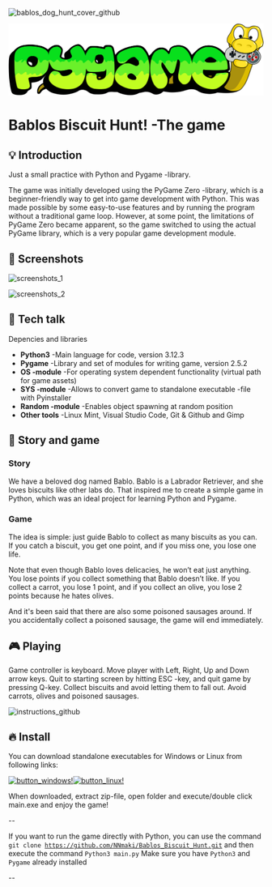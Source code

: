



![bablos_dog_hunt_cover_github](https://github.com/user-attachments/assets/6bb17d0f-897e-4c43-bd4b-38b524500de0)


<p align="center">
  <img src="https://github.com/pygame/pygame/blob/main/docs/reST/_static/pygame_logo.svg">
  </p>





# Bablos Biscuit Hunt! -The game

## 💡 Introduction

Just a small practice with Python and Pygame -library.

The game was initially developed using the PyGame Zero -library, which is a beginner-friendly way to get into game development with Python. This was made possible by some easy-to-use features and by running the program without a traditional game loop. However, at some point, the limitations of PyGame Zero became apparent, so the game switched to using the actual PyGame library, which is a very popular game development module.

## 🎯 Screenshots

![screenshots_1](https://github.com/user-attachments/assets/699d587b-9f20-47ee-b016-69a9bc4fe2f5)


![screenshots_2](https://github.com/user-attachments/assets/a2015185-9429-41ae-9d1c-afc073c61468)



## 🔧 Tech talk

Depencies and libraries
- <b>Python3</b> -Main language for code, version 3.12.3
- <b>Pygame</b> -Library and set of modules for writing game, version 2.5.2
- <b>OS -module</b> -For operating system dependent functionality (virtual path for game assets)
- <b>SYS -module</b> -Allows to convert game to standalone executable -file with Pyinstaller
- <b>Random -module</b> -Enables object spawning at random position
- <b>Other tools</b> -Linux Mint, Visual Studio Code, Git & Github and Gimp

## 🦋 Story and game 
### Story

We have a beloved dog named Bablo. Bablo is a Labrador Retriever, and she loves biscuits like other labs do. That inspired me to create a simple game in Python, which was an ideal project for learning Python and Pygame.

### Game

The idea is simple: just guide Bablo to collect as many biscuits as you can. If you catch a biscuit, you get one point, and if you miss one, you lose one life.

Note that even though Bablo loves delicacies, he won’t eat just anything. You lose points if you collect something that Bablo doesn’t like. If you collect a carrot, you lose 1 point, and if you collect an olive, you lose 2 points because he hates olives.

And it's been said that there are also some poisoned sausages around. If you accidentally collect a poisoned sausage, the game will end immediately.

## 🎮 Playing

Game controller is keyboard. Move player with Left, Right, Up and Down arrow keys. Quit to starting screen by hitting ESC -key, and quit game by pressing Q-key.
Collect biscuits and avoid letting them to fall out. Avoid carrots, olives and poisoned sausages.

![instructions_github](https://github.com/user-attachments/assets/f41d131b-7be3-46e6-a592-54013f78f2e6)

## 🔥 Install

You can download standalone executables for Windows or Linux from following links:

<a href="https://github.com/NNmaki/Bablos_Biscuit_Hunt/raw/refs/heads/master/bablos_game_v1.1_windows.zip" target="_blank">![button_windows](https://github.com/user-attachments/assets/63a34989-7ba4-4456-8772-d7f587cfeca4)!</a><a href="https://github.com/NNmaki/Bablos_Biscuit_Hunt/raw/refs/heads/master/bablos_biscuit_hunt_linux_ubuntu_debian_v1.1.zip" target="_blank">![button_linux](https://github.com/user-attachments/assets/2d4f5846-e6d4-4f83-bbf4-3da47da1aca0)!</a>







When downloaded, extract zip-file, open folder and execute/double click main.exe and enjoy the game!

--

If you want to run the game directly with Python, you can use the command <code>git clone https://github.com/NNmaki/Bablos_Biscuit_Hunt.git</code> and then execute the command <code>Python3 main.py</code> Make sure you have <code>Python3</code> and <code>Pygame</code> already installed









--



